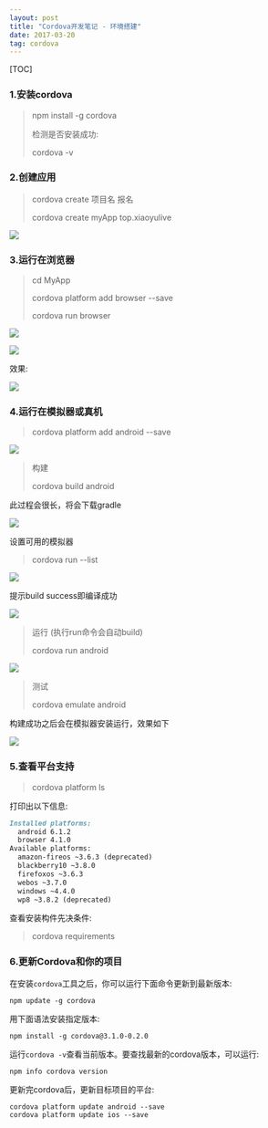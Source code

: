 ```yaml
---
layout: post
title: "Cordova开发笔记 - 环境搭建"
date: 2017-03-20
tag: cordova
---
```


[TOC]

### 1.安装cordova

> npm install -g cordova
>
> 检测是否安装成功: 
>
> cordova -v

### 2.创建应用

> cordova create 项目名 报名
>
> cordova create myApp top.xiaoyulive

![](http://ondh71tpt.bkt.clouddn.com/img/posts/cordova/01.jpg)

### 3.运行在浏览器

> cd MyApp
>
> cordova platform add browser --save
>
> cordova run browser

![](http://ondh71tpt.bkt.clouddn.com/img/posts/cordova/02.jpg)

![](http://ondh71tpt.bkt.clouddn.com/img/posts/cordova/03.jpg)

效果:

![](http://ondh71tpt.bkt.clouddn.com/img/posts/cordova/04.jpg)

### 4.运行在模拟器或真机

> cordova platform add android --save

![](http://ondh71tpt.bkt.clouddn.com/img/posts/cordova/05.jpg)

> 构建
>
> cordova build android
>

此过程会很长，将会下载gradle

![](http://ondh71tpt.bkt.clouddn.com/img/posts/cordova/06.jpg)

设置可用的模拟器

>  cordova run --list

![](http://ondh71tpt.bkt.clouddn.com/img/posts/cordova/11.jpg)

提示build success即编译成功

![](http://ondh71tpt.bkt.clouddn.com/img/posts/cordova/07.jpg)

> 运行 (执行run命令会自动build)
>
> cordova run android

![](http://ondh71tpt.bkt.clouddn.com/img/posts/cordova/08.jpg)

> 测试
>
> cordova emulate android

构建成功之后会在模拟器安装运行，效果如下

![](http://ondh71tpt.bkt.clouddn.com/img/posts/cordova/09.jpg)

### 5.查看平台支持

> cordova platform ls

打印出以下信息:

```markdown
Installed platforms:
  android 6.1.2
  browser 4.1.0
Available platforms:
  amazon-fireos ~3.6.3 (deprecated)
  blackberry10 ~3.8.0
  firefoxos ~3.6.3
  webos ~3.7.0
  windows ~4.4.0
  wp8 ~3.8.2 (deprecated)
```

查看安装构件先决条件:

> cordova requirements



### 6.更新Cordova和你的项目

在安装`cordova`工具之后，你可以运行下面命令更新到最新版本:

```
npm update -g cordova
```

用下面语法安装指定版本:

```
npm install -g cordova@3.1.0-0.2.0
```

运行`cordova -v`查看当前版本。要查找最新的cordova版本，可以运行:

```
npm info cordova version
```

更新完cordova后，更新目标项目的平台:

```
cordova platform update android --save
cordova platform update ios --save
```